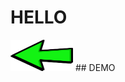 # HELLO


[<a href="index.html"><img src="img/go.png" width="100px" height="50px"></a>](index.html) ## DEMO

